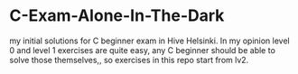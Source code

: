# C-Exam-Alone-In-The-Dark
my initial solutions for C beginner exam in Hive Helsinki. In my opinion level 0 and level 1 exercises are quite easy, any C beginner should be able to solve those themselves,, so exercises in this repo start from lv2. 
